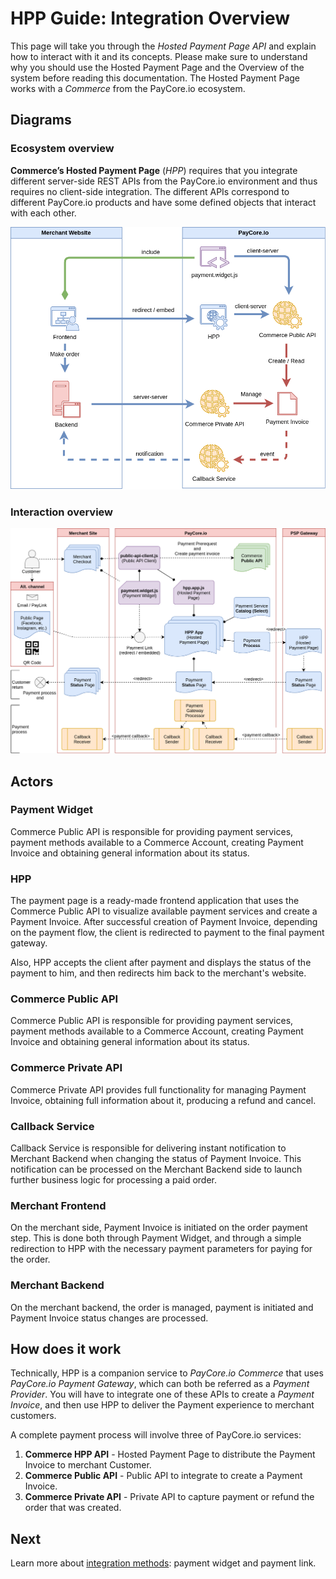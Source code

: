 # HPP Guide: Integration Overview

This page will take you through the  _Hosted Payment Page API_  and explain how to interact with it and its concepts. Please make sure to understand why you should use the Hosted Payment Page and the Overview of the system before reading this documentation. The Hosted Payment Page works with a  _Commerce_  from the PayCore.io ecosystem. 

## Diagrams

### Ecosystem overview

**Commerce’s Hosted Payment Page**  (_HPP_) requires that you integrate different server-side REST APIs from the PayCore.io environment and thus requires no client-side integration. The different APIs correspond to different PayCore.io products and have some defined objects that interact with each other.

![HPP Preview](images/hpp-ecosystem.png)

### Interaction overview

![HPP Integration](images/hpp-integration.png)

## Actors

### Payment Widget

[//]: # (Платежный виджет встраивается в Merchant Checkout и позволяет легко инициировать платеж. Виджет взаимодействует с Commerce Public API для получения списка доступных платежных методов и получения статуса платежа.)

Commerce Public API is responsible for providing payment services, payment methods available to a Commerce Account, creating Payment Invoice and obtaining general information about its status.

### HPP

[//]: # (Платежная страница — это готовое frontend application, который использует Commerce Public API для визуализации доступных платежных сервисов и создания Payment Invoice. После успешного создания Payment Invoice в зависимости от payment flow происходит перенаправление клиента на оплату на конечный платежный шлюз. Также, HPP принимает клиента после оплаты и отображает ему статус платежа, после чего перенаправляет обратно на сайт мерчанта.)

The payment page is a ready-made frontend application that uses the Commerce Public API to visualize available payment services and create a Payment Invoice. After successful creation of Payment Invoice, depending on the payment flow, the client is redirected to payment to the final payment gateway. 

Also, HPP accepts the client after payment and displays the status of the payment to him, and then redirects him back to the merchant's website.

### Commerce Public API

[//]: # (Commerce Public API отвечает за предоставление доступных для Commerce Account платежных сервисов, платежных методов, созданию Payment Invoice и получению общей информации о его статусе.)

Commerce Public API is responsible for providing payment services, payment methods available to a Commerce Account, creating Payment Invoice and obtaining general information about its status.

### Commerce Private API

[//]: # (Commerce Private API предоставляет полный функционал для управления Payment Invoice, получению полной информации о нем, произвелению refund и cancel.)

Commerce Private API provides full functionality for managing Payment Invoice, obtaining full information about it, producing a refund and cancel.

### Callback Service

[//]: # (Callback Service отвечает за доставку моментального уведомления на Merchant Backend при смене статуса Payment Invoice. Данное уведомление может быть обработано на стороне Merchant Backend для запуска дальнейшей бизнес-логики оработки оплаченного заказа.)

Callback Service is responsible for delivering instant notification to Merchant Backend when changing the status of Payment Invoice. This notification can be processed on the Merchant Backend side to launch further business logic for processing a paid order.

### Merchant Frontend

[//]: # (На стороне мерчанта на шаге оплаты заказа инициируется Payment Invoice. Это делается как через Payment Widget, так и через простое перенаправление на HPP с необходимыми параметрами платежа для оплаты заказа.)

On the merchant side, Payment Invoice is initiated on the order payment step. This is done both through Payment Widget, and through a simple redirection to HPP with the necessary payment parameters for paying for the order.

### Merchant Backend

[//]: # (На backend мерчанта проиходит управление заказом, инициация платежа и обработка уведомлений о смене статуса Payment Invoice.)

On the merchant backend, the order is managed, payment is initiated and Payment Invoice status changes are processed.


## How does it work

Technically, HPP is a companion service to  _PayCore.io Commerce_ that uses  _PayCore.io Payment Gateway_, which can both be referred as a  _Payment Provider_. You will have to integrate one of these APIs to create a  _Payment Invoice_, and then use HPP to deliver the Payment experience to merchant customers.

A complete payment process will involve three of PayCore.io services:

1.  **Commerce HPP API**  - Hosted Payment Page to distribute the Payment Invoice to merchant Customer.
2.  **Commerce Public API**  - Public API to integrate to create a Payment Invoice.
3.  **Commerce Private API**  - Private API to capture payment or refund the order that was created.

## Next

Learn more about  [integration methods](/products/hpp/guide/integration-methods/): payment widget and payment link.